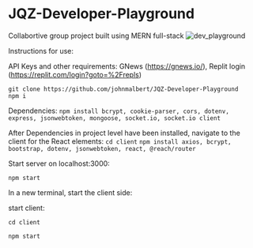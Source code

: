 # JQZ-Developer-Playground
Collabortive group project built using MERN full-stack
![dev_playground](https://user-images.githubusercontent.com/24249474/114427684-30a9aa00-9b70-11eb-8daa-663d2e6a6a55.gif)

Instructions for use:

API Keys and other requirements: GNews (https://gnews.io/), Replit login (https://replit.com/login?goto=%2Frepls)


```
git clone https://github.com/johnmalbert/JQZ-Developer-Playground
npm i
```
Dependencies: 
``` npm install bcrypt, cookie-parser, cors, dotenv, express, jsonwebtoken, mongoose, socket.io, socket.io client ```

After Dependencies in project level have been installed, navigate to the client for the React elements: 
``` cd client ```
``` npm install axios, bcrypt, bootstrap, dotenv, jsonwebtoken, react, @reach/router ```

Start server on localhost:3000: 
```
npm start
```
In a new terminal, start the client side: 

start client: 
```
cd client 
``` 
```
npm start
```
